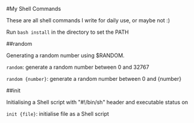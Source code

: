 #My Shell Commands

These are all shell commands I write for daily use, or maybe not :)

Run `bash install` in the directory to set the PATH

##random

Generating a random number using $RANDOM.

`random`: generate a random number between 0 and 32767

`random {number}`: generate a random number between 0 and {number}

##init

Initialising a Shell script with "#!/bin/sh" header and executable status on

`init {file}`: initialise file as a Shell script
